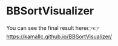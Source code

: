 # BBSortVisualizer

You can see the final result here👉👉 https://kamallc.github.io/BBSortVisualizer/
